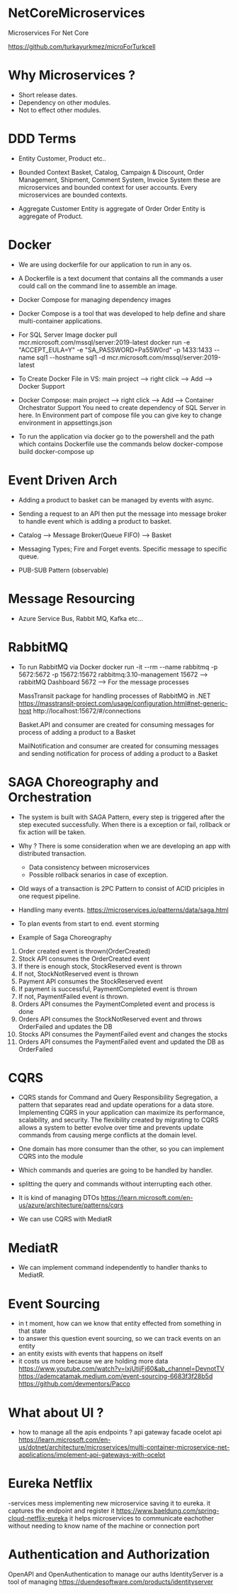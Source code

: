 # NetCoreMicroservices
Microservices For Net Core

https://github.com/turkayurkmez/microForTurkcell

# Why Microservices ?
- Short release dates.
- Dependency on other modules.
- Not to effect other modules.

# DDD Terms
- Entity
    Customer, Product etc..

- Bounded Context
    Basket, Catalog, Campaign & Discount, Order Management, Shipment, Comment System, Invoice System
    these are microservices and bounded context for user accounts.
    Every microservices are bounded contexts.

- Aggregate
    Customer Entity is aggregate of Order
    Order Entity is aggregate of Product.

# Docker
- We are using dockerfile for our application to run in any os.
- A Dockerfile is a text document that contains all the commands a user could call on the command line to assemble an image. 

- Docker Compose for managing dependency images 
- Docker Compose is a tool that was developed to help define and share multi-container applications.

- For SQL Server Image
    docker pull mcr.microsoft.com/mssql/server:2019-latest
    docker run -e "ACCEPT_EULA=Y" -e "SA_PASSWORD=Pa55W0rd" -p 1433:1433 --name sql1 --hostname sql1 -d mcr.microsoft.com/mssql/server:2019-latest

- To Create Docker File in VS:
    main project --> right click --> Add --> Docker Support

- Docker Compose:
    main project --> right click --> Add --> Container Orchestrator Support
    You need to create dependency of SQL Server in here.
    In Environment part of compose file you can give key to change environment in appsettings.json

- To run the application via docker
    go to the powershell and the path which contains Dockerfile use the commands below
    docker-compose build
    docker-compose up

# Event Driven Arch
- Adding a product to basket can be managed by events with async.

- Sending a request to an API then put the message into message broker to handle event which is adding a product to basket.

- Catalog --> Message Broker(Queue FIFO) --> Basket

- Messaging Types;
  Fire and Forget events.
  Specific message to specific queue.

- PUB-SUB Pattern (observable) 
# Message Resourcing
- Azure Service Bus, Rabbit MQ, Kafka etc...

# RabbitMQ 
- To run RabbitMQ via Docker
  docker run -it --rm --name rabbitmq -p 5672:5672 -p 15672:15672 rabbitmq:3.10-management
  15672 --> rabbitMQ Dashboard
  5672 --> For the message processes

  MassTransit package for handling processes of RabbitMQ in .NET
  https://masstransit-project.com/usage/configuration.html#net-generic-host
  http://localhost:15672/#/connections

  Basket.API and consumer are created for consuming messages for process of adding a product to a Basket
  
  MailNotification and consumer are created for consuming messages and sending notification for process of adding a product to a Basket

# SAGA Choreography and Orchestration 
- The system is built with SAGA Pattern, every step is triggered after the step executed successfully.
  When there is a exception or fail, rollback or fix action will be taken.
  
- Why ?
  There is some consideration when we are developing an app with distributed transaction.
  - Data consistency between microservices
  - Possible rollback senarios in case of exception.

- Old ways of a transaction is 2PC Pattern to consist of ACID priciples in one request pipeline.

- Handling many events.
  https://microservices.io/patterns/data/saga.html

- To plan events from start to end.
  event storming

- Example of Saga Choreography
1. Order created event is thrown(OrderCreated)
2. Stock API consumes the OrderCreated event
3. If there is enough stock, StockReserved event is thrown
4. If not, StockNotReserved event is thrown
5. Payment API consumes the StockReserved event
6. If payment is successful, PaymentCompleted event is thrown
7. If not, PaymentFailed event is thrown.
8. Orders API consumes the PaymentCompleted event and process is done
9. Orders API consumes the StockNotReserved event and throws OrderFailed and updates the DB
10. Stocks API consumes the PaymentFailed event and changes the stocks
11. Orders API consumes the PaymentFailed event and updated the DB as OrderFailed

# CQRS 
- CQRS stands for Command and Query Responsibility Segregation, a pattern that separates read and update operations for a data store. Implementing CQRS in your    application can maximize its performance, scalability, and security. The flexibility created by migrating to CQRS allows a system to better evolve over time and prevents update commands from causing merge conflicts at the domain level.

- One domain has more consumer than the other, so you can implement CQRS into the module
- Which commands and queries are going to be handled by handler.
- splitting the query and commands without interrupting each other.
- It is kind of managing DTOs
    https://learn.microsoft.com/en-us/azure/architecture/patterns/cqrs
- We can use CQRS with MediatR

# MediatR
- We can implement command independently to handler thanks to MediatR.

# Event Sourcing
- in t moment, how can we know that entity effected from something in that state
- to answer this question event sourcing, so we can track events on an entity
- an entity exists with events that happens on itself
- it costs us more because we are holding more data
https://www.youtube.com/watch?v=lxjUtijFj60&ab_channel=DevnotTV
https://ademcatamak.medium.com/event-sourcing-6683f3f28b5d
https://github.com/devmentors/Pacco
# What about UI ?
- how to manage all the apis endpoints ?
  api gateway
  facade
  ocelot api
  https://learn.microsoft.com/en-us/dotnet/architecture/microservices/multi-container-microservice-net-applications/implement-api-gateways-with-ocelot

# Eureka Netflix
  -services mess
  implementing new microservice
  saving it to eureka.
  it captures the endpoint and register it
  https://www.baeldung.com/spring-cloud-netflix-eureka
  it helps microservices to communicate eachother without needing to know name of the machine or connection port

# Authentication and Authorization
  OpenAPI and OpenAuthentication to manage our auths
  IdentityServer is a tool of managing
  https://duendesoftware.com/products/identityserver